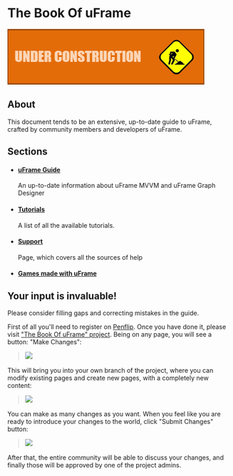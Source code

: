 # The Book Of uFrame

![](images/callout_inprogress.png)

## About

This document tends to be an extensive, up-to-date guide to uFrame, crafted by community members and developers of uFrame.

## Sections

- #### [uFrame Guide](uframe-documentation/blob/master/pages/home.md)
  An up-to-date information about uFrame MVVM and uFrame Graph Designer


- #### [Tutorials](uframe-documentation/blob/master/tutorials/home.md)
  A list of all the available tutorials.


- #### [Support](uframe-documentation/blob/master/support/home.md)
  Page, which covers all the sources of help

- #### [Games made with uFrame](uframe-games.md)


## Your input is invaluable!

Please consider filling gaps and correcting mistakes in the guide.

First of all you'll need to register on [Penflip](https://www.penflip.com). Once you have done it, please visit ["The Book Of uFrame" project](https://www.penflip.com/bartlomiejwolk/uframe-documentation). Being on any page, you will see a button: "Make Changes":

> ![](http://i.imgur.com/rQdKe6a.png)

This will bring you into your own branch of the project, where you can modify existing pages and create new pages, with a completely new content:

> ![](http://i.imgur.com/rZr82xY.png)

You can make as many changes as you want. When you feel like you are ready to introduce your changes to the world, click "Submit Changes" button:

> ![](http://i.imgur.com/OltxT4F.png)

After that, the entire community will be able to discuss your changes, and finally those will be approved by one of the project admins.
